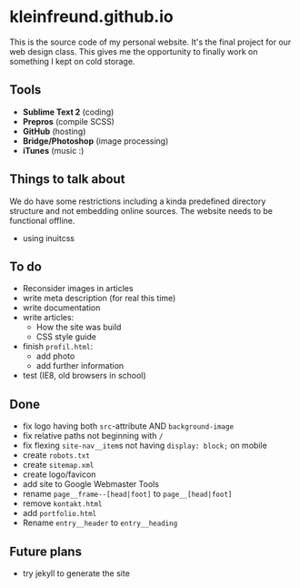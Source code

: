 # kleinfreund.github.io

This is the source code of my personal website. It's the final project for our web design class. This gives me the opportunity to finally work on something I kept on cold storage.

## Tools

* __Sublime Text 2__ (coding)
* __Prepros__ (compile SCSS)
* __GitHub__ (hosting)
* __Bridge/Photoshop__ (image processing)
* __iTunes__ (music :)

## Things to talk about

We do have some restrictions including a kinda predefined directory structure and not embedding online sources. The website needs to be functional offline.

* using inuitcss

## To do

* Reconsider images in articles
* write meta description (for real this time)
* write documentation
* write articles:
  * How the site was build
  * CSS style guide
* finish `profil.html`:
  * add photo
  * add further information
* test (IE8, old browsers in school)

## Done

* fix logo having both `src`-attribute AND `background-image`
* fix relative paths not beginning with `/`
* fix flexing `site-nav__item`s not having `display: block;` on mobile
* create `robots.txt`
* create `sitemap.xml`
* create logo/favicon
* add site to Google Webmaster Tools
* rename `page__frame--[head|foot]` to `page__[head|foot]`
* remove `kontakt.html`
* add `portfolio.html`
* Rename `entry__header` to `entry__heading`

## Future plans

* try jekyll to generate the site
